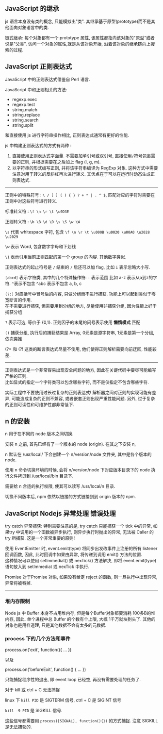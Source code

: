 

## JavaScript 的继承

js 语言本身没有类的概念, 只能模拟出"类". 其继承基于原型(prototype)而不是其他面向对象语言中的类.

链式继承: 每个对象都有一个 prototype 属性, 该属性都指向该对象的"原型"或者说是"父类". 访问一个对象的属性,就是从该对象开始, 沿着该对象的继承链向上搜索的过程.

## JavaScript 正则表达式 

JavaScript 中的正则表达式借鉴自 Perl 语言.

JavaScript 中和正则相关的方法:

* regexp.exec
* regexp.test
* string.match
* string.replace
* string.search
* string.split

和直接使用 js 进行字符串操作相比, 正则表达式通常有更好的性能.

js 中构建正则表达式的方式有两种 : 

1. 直接使用正则表达式字面量. 不需要加单引号或双引号, 直接使用`/`符号包裹需要的正则, 并根据需要在之后加上 flag (i, g, m).
2. 以字符串的形式编写正则, 并将该字符串编译为 RegExp 对象. 这种方式中需要注意对用于转义的反斜杠再次进行转义. 其优点在于可以在运行时动态生成正则表达式.

-----------------------------

正则中的特殊符号 : `\ / [ ] ( ) { } ? + * | . ^ $`, 匹配对应的字符时需要在正则中对这些符号进行转义. 

标准转义符 : `\f \n \r \t \u0D3E` 

正则转义符 : `\b \B \d \D \s \S \w \W`

`\s` 代表 whitespace 字符, 包含 `\f \n \r \t \u000B \u0020 \u00A0 \u2028 \u2029`

`\w` 表示 Word, 包含数字字母和下划线

`\1` 表示引用当前正则匹配的第一个 group 的内容. 其他数字类似.


正则表达式的起止符号是 `/`  结束的 `/` 后还可以加 flag, 比如 `i` 表示忽略大小写.

`[abcd]` 表示字符类, 其中的几个特殊操作符:  `-` 表示范围 比如 a-z 表示从a到z的字符.  `^`表示不包含 ^abc 表示不包含 a, b, c

`(?:)`  对应括号中冒号后的内容, 只做分组而不进行捕获. 功能上可以起到类似于零宽断言的作用.       
在不需要进行捕获, 但需要用到分组的地方, 尽量使用非捕获分组, 因为性能上好于捕获分组

`?`  表示可选, 等价于 {0,1}.  正则因子的末尾的问号表示使用 **懒惰模式** 匹配

`()` 捕获分组, 执行后的捕获结果是 Array, 0元素是源字符串, 1元素是第一个分组, 依次类推

(?= 和 (?! 这类的断言表达式尽量不使用, 他们使得正则解析需要向前迂回, 性能较差.

--------------------------

正则表达式是一个非常容易出现安全问题的地方, 因此在关键代码中要尽可能编写严格的正则.   
比如显式的指定一个字符类可以包含哪些字符, 而不是仅指定不包含哪些字符.

实际工程中不要使用过长过复杂的正则表达式! 解析器之间对正则的实现可能有差异, 可能造成复杂的正则不兼容, 或者嵌套正则出现严重性能问题. 另外, 过于复杂的正则可读性和可维护性都非常低下.



## n 的安装

n 用于在不同的 node 版本之间切换. 

安装 n 之前, 首先已经有了一个版本的 node (origin). 在其之下安装 n, 

n 默认在 /usr/local/ 下会创建一个 n/version/node 文件夹, 其中是各个版本的 node.

使用 n 命令切换环境的时候, 会将 n/version/node 下对应版本目录下的 node 执行文件拷贝到 /usr/local/bin 目录下. 

需要给 n 合适的执行权限, 使其可以读写  /usr/local/n 目录. 

切换不同版本后, npm 依然以链接的方式链接到到 origin 版本的 npm. 


## JavaScript Nodejs  异常处理  错误处理


try catch 异常捕获:  特别需要注意的是,  try catch 只能捕获一个 tick 中的异常, 如果try 中调用的一个函数被异步执行, 则异步执行时抛出的异常, 无法被 Caller 的 try 所捕获. 这是一个非常重要的原则! 

使用 EventEmitter 时, event.emit(type) 将同步出发改事件上注册的所有 listener 回调函数, 因此, 此时回调中如果由异常, 将传递到调用 emit() 方法的位置.     
这种情况可以使用 setImmediat() 或 nexTick() 方法解决, 即将 event.emit(type) 语句放入到 setImmediat 或 nexTick 中执行. 

Promise 对于Promise 对象, 如果没有给定 reject 的函数, 则一旦执行中出现异常, 异常将被吞掉. 


----------------------

### 堆内存限制

Node js 中 Buffer 本身不占用堆内存, 但是每个Buffer对象都要消耗 100多B的堆内存, 因此, 单个进程中总 Buffer 的个数有个上限, 大概 1千万就块到头了.   其他的对象也是用样道理, 只是其他数据不会有太多的元数据.


### process 下的几个方法和事件

process.on('exit', function(){ ... })

以及

process.on('beforeExit', function() { ... })

只能捕捉程序性的退出, 即 event loop 已经空, 再没有需要处理的任务了.   

对于 kill 或 ctrl + C 无法捕捉

linux 下 `kill PID` 是 SIGTERM 信号,  ctrl + C 是 SIGINT 信号
 
 `kill -9 PID` 是 SIGKILL 信号.

这些信号都需要用 `process([SIGNAL], function(){})` 的方式捕捉. 注意 SIGKILL 是无法捕获的. 

